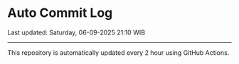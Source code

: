 # Auto Commit Log

Last updated: Saturday, 06-09-2025 21:10 WIB

---

This repository is automatically updated every 2 hour using GitHub Actions.
